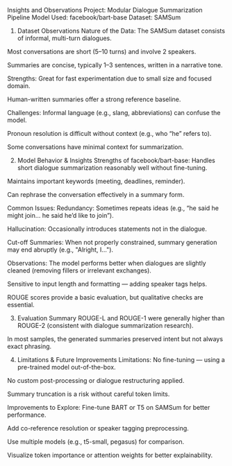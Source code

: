 Insights and Observations
Project: Modular Dialogue Summarization Pipeline
Model Used: facebook/bart-base
Dataset: SAMSum

1. Dataset Observations
Nature of the Data:
The SAMSum dataset consists of informal, multi-turn dialogues.

Most conversations are short (5–10 turns) and involve 2 speakers.

Summaries are concise, typically 1–3 sentences, written in a narrative tone.

Strengths:
Great for fast experimentation due to small size and focused domain.

Human-written summaries offer a strong reference baseline.

Challenges:
Informal language (e.g., slang, abbreviations) can confuse the model.

Pronoun resolution is difficult without context (e.g., who “he” refers to).

Some conversations have minimal context for summarization.

2. Model Behavior & Insights
Strengths of facebook/bart-base:
Handles short dialogue summarization reasonably well without fine-tuning.

Maintains important keywords (meeting, deadlines, reminder).

Can rephrase the conversation effectively in a summary form.

Common Issues:
Redundancy: Sometimes repeats ideas (e.g., “he said he might join... he said he’d like to join”).

Hallucination: Occasionally introduces statements not in the dialogue.

Cut-off Summaries: When not properly constrained, summary generation may end abruptly (e.g., "Alright, I...").

Observations:
The model performs better when dialogues are slightly cleaned (removing fillers or irrelevant exchanges).

Sensitive to input length and formatting — adding speaker tags helps.

ROUGE scores provide a basic evaluation, but qualitative checks are essential.

3. Evaluation Summary
ROUGE-L and ROUGE-1 were generally higher than ROUGE-2 (consistent with dialogue summarization research).

In most samples, the generated summaries preserved intent but not always exact phrasing.

4. Limitations & Future Improvements
Limitations:
No fine-tuning — using a pre-trained model out-of-the-box.

No custom post-processing or dialogue restructuring applied.

Summary truncation is a risk without careful token limits.

Improvements to Explore:
Fine-tune BART or T5 on SAMSum for better performance.

Add co-reference resolution or speaker tagging preprocessing.

Use multiple models (e.g., t5-small, pegasus) for comparison.

Visualize token importance or attention weights for better explainability.
